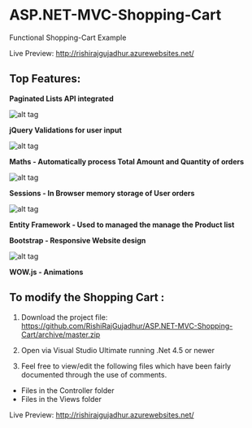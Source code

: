 # ASP.NET-MVC-Shopping-Cart
Functional Shopping-Cart Example

Live Preview: http://rishirajgujadhur.azurewebsites.net/

## Top Features:

**Paginated Lists API integrated**

![alt tag](http://i.imgur.com/snpWhzb.png)

**jQuery Validations for user input**

![alt tag](http://i.imgur.com/65E2Gni.png) 

**Maths - Automatically process Total Amount and Quantity of orders**

![alt tag](http://i.imgur.com/gUjlIdw.png)

**Sessions - In Browser memory storage of User orders**

![alt tag](http://i.imgur.com/w5YnbKv.png?1)

**Entity Framework - Used to managed the manage the Product list**

**Bootstrap - Responsive Website design**

![alt tag](http://i.imgur.com/6rhhqwh.png)

**WOW.js - Animations**

## To modify the Shopping Cart : 

1. Download the project file: https://github.com/RishiRajGujadhur/ASP.NET-MVC-Shopping-Cart/archive/master.zip 

2. Open via Visual Studio Ultimate running .Net 4.5 or newer

3. Feel free to view/edit the following files which have been fairly documented through the use of comments.  

* Files in the Controller folder
* Files in the Views folder


Live Preview: http://rishirajgujadhur.azurewebsites.net/

